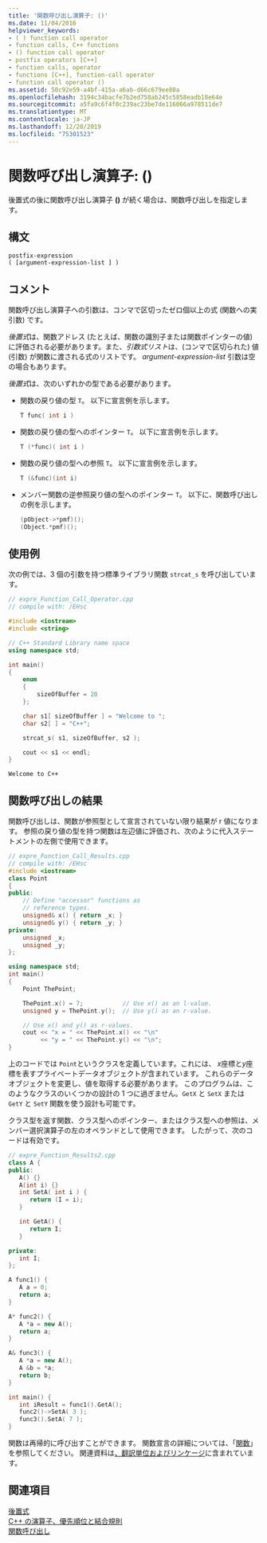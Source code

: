 ```yaml
---
title: '関数呼び出し演算子: ()'
ms.date: 11/04/2016
helpviewer_keywords:
- ( ) function call operator
- function calls, C++ functions
- () function call operator
- postfix operators [C++]
- function calls, operator
- functions [C++], function-call operator
- function call operator ()
ms.assetid: 50c92e59-a4bf-415a-a6ab-d66c679ee80a
ms.openlocfilehash: 3194c34bacfe7b2ed758ab245c5858eadb18e64e
ms.sourcegitcommit: a5fa9c6f4f0c239ac23be7de116066a978511de7
ms.translationtype: MT
ms.contentlocale: ja-JP
ms.lasthandoff: 12/20/2019
ms.locfileid: "75301523"
---
```

# <a name="function-call-operator-"></a>関数呼び出し演算子: ()

後置式の後に関数呼び出し演算子 **()** が続く場合は、関数呼び出しを指定します。

## <a name="syntax"></a>構文

```
postfix-expression
( [argument-expression-list ] )
```

## <a name="remarks"></a>コメント

関数呼び出し演算子への引数は、コンマで区切ったゼロ個以上の式 (関数への実引数) です。

*後置式*は、関数アドレス (たとえば、関数の識別子または関数ポインターの値) に評価される必要があります。また、*引数式リスト*は、(コンマで区切られた) 値 (引数) が関数に渡される式のリストです。 *argument-expression-list* 引数は空の場合もあります。

*後置式*は、次のいずれかの型である必要があります。

- 関数の戻り値の型 `T`。 以下に宣言例を示します。

    ```cpp
    T func( int i )
    ```

- 関数の戻り値の型へのポインター `T`。 以下に宣言例を示します。

    ```cpp
    T (*func)( int i )
    ```

- 関数の戻り値の型への参照 `T`。 以下に宣言例を示します。

    ```cpp
    T (&func)(int i)
    ```

- メンバー関数の逆参照戻り値の型へのポインター `T`。 以下に、関数呼び出しの例を示します。

    ```cpp
    (pObject->*pmf)();
    (Object.*pmf)();
    ```

## <a name="example"></a>使用例

次の例では、3 個の引数を持つ標準ライブラリ関数 `strcat_s` を呼び出しています。

```cpp
// expre_Function_Call_Operator.cpp
// compile with: /EHsc

#include <iostream>
#include <string>

// C++ Standard Library name space
using namespace std;

int main()
{
    enum
    {
        sizeOfBuffer = 20
    };

    char s1[ sizeOfBuffer ] = "Welcome to ";
    char s2[ ] = "C++";

    strcat_s( s1, sizeOfBuffer, s2 );

    cout << s1 << endl;
}
```

```Output
Welcome to C++
```

## <a name="function-call-results"></a>関数呼び出しの結果

関数呼び出しは、関数が参照型として宣言されていない限り結果が r 値になります。 参照の戻り値の型を持つ関数は左辺値に評価され、次のように代入ステートメントの左側で使用できます。

```cpp
// expre_Function_Call_Results.cpp
// compile with: /EHsc
#include <iostream>
class Point
{
public:
    // Define "accessor" functions as
    // reference types.
    unsigned& x() { return _x; }
    unsigned& y() { return _y; }
private:
    unsigned _x;
    unsigned _y;
};

using namespace std;
int main()
{
    Point ThePoint;

    ThePoint.x() = 7;           // Use x() as an l-value.
    unsigned y = ThePoint.y();  // Use y() as an r-value.

    // Use x() and y() as r-values.
    cout << "x = " << ThePoint.x() << "\n"
         << "y = " << ThePoint.y() << "\n";
}
```

上のコードでは `Point`というクラスを定義しています。これには、 *x*座標と*y*座標を表すプライベートデータオブジェクトが含まれています。 これらのデータ オブジェクトを変更し、値を取得する必要があります。 このプログラムは、このようなクラスのいくつかの設計の 1 つに過ぎません。`GetX` と `SetX` または `GetY` と `SetY` 関数を使う設計も可能です。

クラス型を返す関数、クラス型へのポインター、またはクラス型への参照は、メンバー選択演算子の左のオペランドとして使用できます。 したがって、次のコードは有効です。

```cpp
// expre_Function_Results2.cpp
class A {
public:
   A() {}
   A(int i) {}
   int SetA( int i ) {
      return (I = i);
   }

   int GetA() {
      return I;
   }

private:
   int I;
};

A func1() {
   A a = 0;
   return a;
}

A* func2() {
   A *a = new A();
   return a;
}

A& func3() {
   A *a = new A();
   A &b = *a;
   return b;
}

int main() {
   int iResult = func1().GetA();
   func2()->SetA( 3 );
   func3().SetA( 7 );
}
```

関数は再帰的に呼び出すことができます。 関数宣言の詳細については、「[関数](functions-cpp.md)」を参照してください。 関連資料は[、翻訳単位およびリンケージ](../cpp/program-and-linkage-cpp.md)に含まれています。

## <a name="see-also"></a>関連項目

[後置式](../cpp/postfix-expressions.md)<br/>
[C++ の演算子、優先順位と結合規則](../cpp/cpp-built-in-operators-precedence-and-associativity.md)<br/>
[関数呼び出し](../c-language/function-call-c.md)